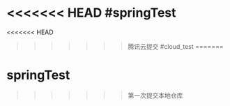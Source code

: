 <<<<<<< HEAD
#springTest
=======
<<<<<<< HEAD
>>>>>>> 腾讯云提交
#cloud_test
=======
# springTest
>>>>>>> 第一次提交本地仓库
